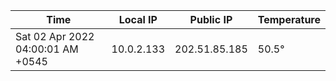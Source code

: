 | Time     | Local IP | Public IP | Temperature |
| ----------- | ----------- | ----------- | ----------- |
| Sat 02 Apr 2022 04:00:01 AM +0545      | 10.0.2.133     | 202.51.85.185  | 50.5° |
